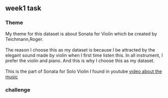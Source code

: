 ## week1 task
### Theme
   My theme for this dataset is about Sonata for Violin which be created by Teichmann,Roger.
   <br>
   <br>
   The reason I choose this as my dataset is because I be attracted by the elegant sound made by violin when I first time listen this. In all instrument, I prefer the violin and piano. And this is why I choose this as my dataset. <br>
<br> 
   This is the part of Sonata for Solo Violin I found in youtube [video about the music](https://youtu.be/PZoaEmxrsZQ?si=Lp2wSccpogeob-Rt)

### challenge
 
